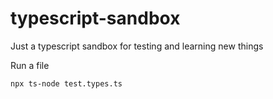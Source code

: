 # typescript-sandbox
Just a typescript sandbox for testing and learning new things

Run a file
```
npx ts-node test.types.ts
```
